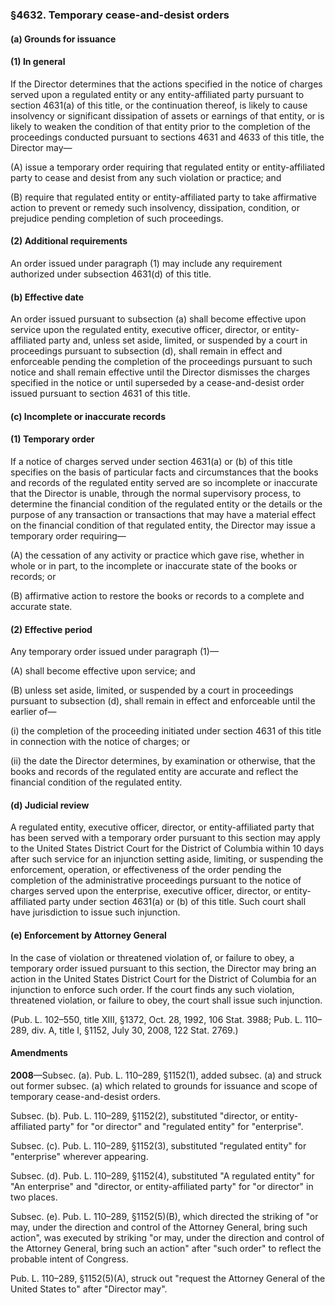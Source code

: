 ### §4632. Temporary cease-and-desist orders ###

#### (a) Grounds for issuance ####

#### (1) In general ####

If the Director determines that the actions specified in the notice of charges served upon a regulated entity or any entity-affiliated party pursuant to section 4631(a) of this title, or the continuation thereof, is likely to cause insolvency or significant dissipation of assets or earnings of that entity, or is likely to weaken the condition of that entity prior to the completion of the proceedings conducted pursuant to sections 4631 and 4633 of this title, the Director may—

(A) issue a temporary order requiring that regulated entity or entity-affiliated party to cease and desist from any such violation or practice; and

(B) require that regulated entity or entity-affiliated party to take affirmative action to prevent or remedy such insolvency, dissipation, condition, or prejudice pending completion of such proceedings.

#### (2) Additional requirements ####

An order issued under paragraph (1) may include any requirement authorized under subsection 4631(d) of this title.

#### (b) Effective date ####

An order issued pursuant to subsection (a) shall become effective upon service upon the regulated entity, executive officer, director, or entity-affiliated party and, unless set aside, limited, or suspended by a court in proceedings pursuant to subsection (d), shall remain in effect and enforceable pending the completion of the proceedings pursuant to such notice and shall remain effective until the Director dismisses the charges specified in the notice or until superseded by a cease-and-desist order issued pursuant to section 4631 of this title.

#### (c) Incomplete or inaccurate records ####

#### (1) Temporary order ####

If a notice of charges served under section 4631(a) or (b) of this title specifies on the basis of particular facts and circumstances that the books and records of the regulated entity served are so incomplete or inaccurate that the Director is unable, through the normal supervisory process, to determine the financial condition of the regulated entity or the details or the purpose of any transaction or transactions that may have a material effect on the financial condition of that regulated entity, the Director may issue a temporary order requiring—

(A) the cessation of any activity or practice which gave rise, whether in whole or in part, to the incomplete or inaccurate state of the books or records; or

(B) affirmative action to restore the books or records to a complete and accurate state.

#### (2) Effective period ####

Any temporary order issued under paragraph (1)—

(A) shall become effective upon service; and

(B) unless set aside, limited, or suspended by a court in proceedings pursuant to subsection (d), shall remain in effect and enforceable until the earlier of—

(i) the completion of the proceeding initiated under section 4631 of this title in connection with the notice of charges; or

(ii) the date the Director determines, by examination or otherwise, that the books and records of the regulated entity are accurate and reflect the financial condition of the regulated entity.

#### (d) Judicial review ####

A regulated entity, executive officer, director, or entity-affiliated party that has been served with a temporary order pursuant to this section may apply to the United States District Court for the District of Columbia within 10 days after such service for an injunction setting aside, limiting, or suspending the enforcement, operation, or effectiveness of the order pending the completion of the administrative proceedings pursuant to the notice of charges served upon the enterprise, executive officer, director, or entity-affiliated party under section 4631(a) or (b) of this title. Such court shall have jurisdiction to issue such injunction.

#### (e) Enforcement by Attorney General ####

In the case of violation or threatened violation of, or failure to obey, a temporary order issued pursuant to this section, the Director may bring an action in the United States District Court for the District of Columbia for an injunction to enforce such order. If the court finds any such violation, threatened violation, or failure to obey, the court shall issue such injunction.

(Pub. L. 102–550, title XIII, §1372, Oct. 28, 1992, 106 Stat. 3988; Pub. L. 110–289, div. A, title I, §1152, July 30, 2008, 122 Stat. 2769.)

#### Amendments ####

**2008**—Subsec. (a). Pub. L. 110–289, §1152(1), added subsec. (a) and struck out former subsec. (a) which related to grounds for issuance and scope of temporary cease-and-desist orders.

Subsec. (b). Pub. L. 110–289, §1152(2), substituted "director, or entity-affiliated party" for "or director" and "regulated entity" for "enterprise".

Subsec. (c). Pub. L. 110–289, §1152(3), substituted "regulated entity" for "enterprise" wherever appearing.

Subsec. (d). Pub. L. 110–289, §1152(4), substituted "A regulated entity" for "An enterprise" and "director, or entity-affiliated party" for "or director" in two places.

Subsec. (e). Pub. L. 110–289, §1152(5)(B), which directed the striking of "or may, under the direction and control of the Attorney General, bring such action", was executed by striking "or may, under the direction and control of the Attorney General, bring such an action" after "such order" to reflect the probable intent of Congress.

Pub. L. 110–289, §1152(5)(A), struck out "request the Attorney General of the United States to" after "Director may".